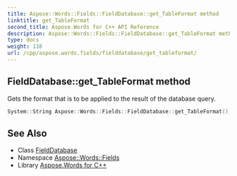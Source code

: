 ```yaml
---
title: Aspose::Words::Fields::FieldDatabase::get_TableFormat method
linktitle: get_TableFormat
second_title: Aspose.Words for C++ API Reference
description: Aspose::Words::Fields::FieldDatabase::get_TableFormat method. Gets the format that is to be applied to the result of the database query in C++.
type: docs
weight: 118
url: /cpp/aspose.words.fields/fielddatabase/get_tableformat/
---
```

## FieldDatabase::get_TableFormat method


Gets the format that is to be applied to the result of the database query.

```cpp
System::String Aspose::Words::Fields::FieldDatabase::get_TableFormat()
```

## See Also

* Class [FieldDatabase](../)
* Namespace [Aspose::Words::Fields](../../)
* Library [Aspose.Words for C++](../../../)
